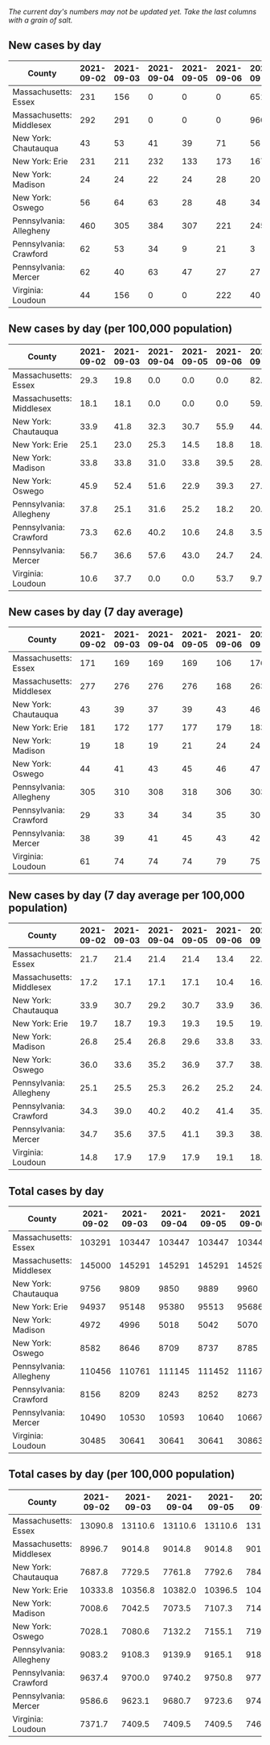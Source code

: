 _The current day's numbers may not be updated yet. Take the last columns with a grain of salt._
## New cases by day

| County | 2021-09-02 | 2021-09-03 | 2021-09-04 | 2021-09-05 | 2021-09-06 | 2021-09-07 | 2021-09-08 |
| --- | --- | --- | --- | --- | --- | --- | --- |
| Massachusetts: Essex | 231 | 156 | 0 | 0 | 0 | 651 |  |
| Massachusetts: Middlesex | 292 | 291 | 0 | 0 | 0 | 960 |  |
| New York: Chautauqua | 43 | 53 | 41 | 39 | 71 | 56 |  |
| New York: Erie | 231 | 211 | 232 | 133 | 173 | 167 |  |
| New York: Madison | 24 | 24 | 22 | 24 | 28 | 20 |  |
| New York: Oswego | 56 | 64 | 63 | 28 | 48 | 34 |  |
| Pennsylvania: Allegheny | 460 | 305 | 384 | 307 | 221 | 245 | 450 |
| Pennsylvania: Crawford | 62 | 53 | 34 | 9 | 21 | 3 | 68 |
| Pennsylvania: Mercer | 62 | 40 | 63 | 47 | 27 | 27 | 65 |
| Virginia: Loudoun | 44 | 156 | 0 | 0 | 222 | 40 | 148 |

## New cases by day (per 100,000 population)

| County | 2021-09-02 | 2021-09-03 | 2021-09-04 | 2021-09-05 | 2021-09-06 | 2021-09-07 | 2021-09-08 |
| --- | --- | --- | --- | --- | --- | --- | --- |
| Massachusetts: Essex | 29.3 | 19.8 | 0.0 | 0.0 | 0.0 | 82.5 |  |
| Massachusetts: Middlesex | 18.1 | 18.1 | 0.0 | 0.0 | 0.0 | 59.6 |  |
| New York: Chautauqua | 33.9 | 41.8 | 32.3 | 30.7 | 55.9 | 44.1 |  |
| New York: Erie | 25.1 | 23.0 | 25.3 | 14.5 | 18.8 | 18.2 |  |
| New York: Madison | 33.8 | 33.8 | 31.0 | 33.8 | 39.5 | 28.2 |  |
| New York: Oswego | 45.9 | 52.4 | 51.6 | 22.9 | 39.3 | 27.8 |  |
| Pennsylvania: Allegheny | 37.8 | 25.1 | 31.6 | 25.2 | 18.2 | 20.1 | 37.0 |
| Pennsylvania: Crawford | 73.3 | 62.6 | 40.2 | 10.6 | 24.8 | 3.5 | 80.4 |
| Pennsylvania: Mercer | 56.7 | 36.6 | 57.6 | 43.0 | 24.7 | 24.7 | 59.4 |
| Virginia: Loudoun | 10.6 | 37.7 | 0.0 | 0.0 | 53.7 | 9.7 | 35.8 |

## New cases by day (7 day average)

| County | 2021-09-02 | 2021-09-03 | 2021-09-04 | 2021-09-05 | 2021-09-06 | 2021-09-07 | 2021-09-08 |
| --- | --- | --- | --- | --- | --- | --- | --- |
| Massachusetts: Essex | 171 | 169 | 169 | 169 | 106 | 176 |  |
| Massachusetts: Middlesex | 277 | 276 | 276 | 276 | 168 | 263 |  |
| New York: Chautauqua | 43 | 39 | 37 | 39 | 43 | 46 |  |
| New York: Erie | 181 | 172 | 177 | 177 | 179 | 183 |  |
| New York: Madison | 19 | 18 | 19 | 21 | 24 | 24 |  |
| New York: Oswego | 44 | 41 | 43 | 45 | 46 | 47 |  |
| Pennsylvania: Allegheny | 305 | 310 | 308 | 318 | 306 | 303 | 339 |
| Pennsylvania: Crawford | 29 | 33 | 34 | 34 | 35 | 30 | 36 |
| Pennsylvania: Mercer | 38 | 39 | 41 | 45 | 43 | 42 | 47 |
| Virginia: Loudoun | 61 | 74 | 74 | 74 | 79 | 75 | 87 |

## New cases by day (7 day average per 100,000 population)

| County | 2021-09-02 | 2021-09-03 | 2021-09-04 | 2021-09-05 | 2021-09-06 | 2021-09-07 | 2021-09-08 |
| --- | --- | --- | --- | --- | --- | --- | --- |
| Massachusetts: Essex | 21.7 | 21.4 | 21.4 | 21.4 | 13.4 | 22.3 |  |
| Massachusetts: Middlesex | 17.2 | 17.1 | 17.1 | 17.1 | 10.4 | 16.3 |  |
| New York: Chautauqua | 33.9 | 30.7 | 29.2 | 30.7 | 33.9 | 36.2 |  |
| New York: Erie | 19.7 | 18.7 | 19.3 | 19.3 | 19.5 | 19.9 |  |
| New York: Madison | 26.8 | 25.4 | 26.8 | 29.6 | 33.8 | 33.8 |  |
| New York: Oswego | 36.0 | 33.6 | 35.2 | 36.9 | 37.7 | 38.5 |  |
| Pennsylvania: Allegheny | 25.1 | 25.5 | 25.3 | 26.2 | 25.2 | 24.9 | 27.9 |
| Pennsylvania: Crawford | 34.3 | 39.0 | 40.2 | 40.2 | 41.4 | 35.4 | 42.5 |
| Pennsylvania: Mercer | 34.7 | 35.6 | 37.5 | 41.1 | 39.3 | 38.4 | 43.0 |
| Virginia: Loudoun | 14.8 | 17.9 | 17.9 | 17.9 | 19.1 | 18.1 | 21.0 |

## Total cases by day

| County | 2021-09-02 | 2021-09-03 | 2021-09-04 | 2021-09-05 | 2021-09-06 | 2021-09-07 | 2021-09-08 |
| --- | --- | --- | --- | --- | --- | --- | --- |
| Massachusetts: Essex | 103291 | 103447 | 103447 | 103447 | 103447 | 104098 |  |
| Massachusetts: Middlesex | 145000 | 145291 | 145291 | 145291 | 145291 | 146251 |  |
| New York: Chautauqua | 9756 | 9809 | 9850 | 9889 | 9960 | 10016 |  |
| New York: Erie | 94937 | 95148 | 95380 | 95513 | 95686 | 95853 |  |
| New York: Madison | 4972 | 4996 | 5018 | 5042 | 5070 | 5090 |  |
| New York: Oswego | 8582 | 8646 | 8709 | 8737 | 8785 | 8819 |  |
| Pennsylvania: Allegheny | 110456 | 110761 | 111145 | 111452 | 111673 | 111918 | 112368 |
| Pennsylvania: Crawford | 8156 | 8209 | 8243 | 8252 | 8273 | 8276 | 8344 |
| Pennsylvania: Mercer | 10490 | 10530 | 10593 | 10640 | 10667 | 10694 | 10759 |
| Virginia: Loudoun | 30485 | 30641 | 30641 | 30641 | 30863 | 30903 | 31051 |

## Total cases by day (per 100,000 population)

| County | 2021-09-02 | 2021-09-03 | 2021-09-04 | 2021-09-05 | 2021-09-06 | 2021-09-07 | 2021-09-08 |
| --- | --- | --- | --- | --- | --- | --- | --- |
| Massachusetts: Essex | 13090.8 | 13110.6 | 13110.6 | 13110.6 | 13110.6 | 13193.1 |  |
| Massachusetts: Middlesex | 8996.7 | 9014.8 | 9014.8 | 9014.8 | 9014.8 | 9074.3 |  |
| New York: Chautauqua | 7687.8 | 7729.5 | 7761.8 | 7792.6 | 7848.5 | 7892.6 |  |
| New York: Erie | 10333.8 | 10356.8 | 10382.0 | 10396.5 | 10415.3 | 10433.5 |  |
| New York: Madison | 7008.6 | 7042.5 | 7073.5 | 7107.3 | 7146.8 | 7175.0 |  |
| New York: Oswego | 7028.1 | 7080.6 | 7132.2 | 7155.1 | 7194.4 | 7222.2 |  |
| Pennsylvania: Allegheny | 9083.2 | 9108.3 | 9139.9 | 9165.1 | 9183.3 | 9203.4 | 9240.4 |
| Pennsylvania: Crawford | 9637.4 | 9700.0 | 9740.2 | 9750.8 | 9775.6 | 9779.2 | 9859.5 |
| Pennsylvania: Mercer | 9586.6 | 9623.1 | 9680.7 | 9723.6 | 9748.3 | 9773.0 | 9832.4 |
| Virginia: Loudoun | 7371.7 | 7409.5 | 7409.5 | 7409.5 | 7463.1 | 7472.8 | 7508.6 |
